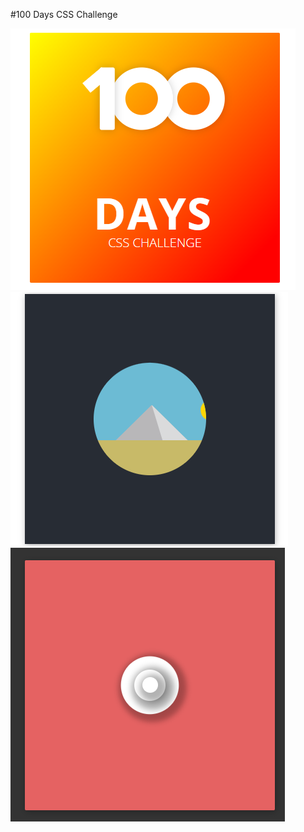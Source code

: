 #100 Days CSS Challenge

![Day 1](./images/1.png)
![Day 3](./images/3.png)
![Day 4](./images/4.png)
